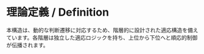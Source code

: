# 理論定義 / Definition

本構造は、動的な判断遷移に対応するため、階層的に設計された適応構造を備えています。各階層は独立した適応ロジックを持ち、上位から下位へと順応的制御が伝播されます。
